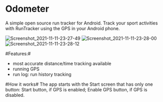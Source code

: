 # Odometer

A simple open source run tracker for Android.
Track your sport activities with RunTracker using the GPS in your Android phone.

![Screenshot_2021-11-11-23-27-49](https://user-images.githubusercontent.com/59308650/141429699-570ed06f-719a-46e1-b1fe-036f5499c245.jpg)
![Screenshot_2021-11-11-23-28-00](https://user-images.githubusercontent.com/59308650/141429712-fda050c4-02c1-4c0e-b115-b995c5ccd3ce.jpg)
![Screenshot_2021-11-11-23-28-12](https://user-images.githubusercontent.com/59308650/141429723-9f27b138-6438-40b0-a239-040ae5b3b644.jpg)

#Features:#
- most accurate distance/time tracking available
- running GPS
- run log: run history tracking

#How it works#
The app starts with the Start screen that has only one button:
Start button, if GPS is enabled;
Enable GPS button, if GPS is disabled.
